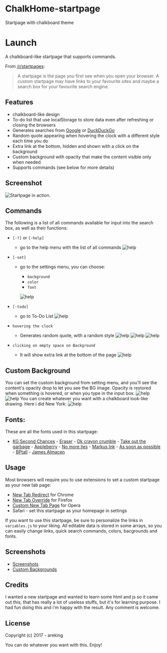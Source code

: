 # ChalkHome-startpage

Startpage with chalkboard theme


# Launch

A chalkboard-like startpage that supports commands.

From [/r/startpages](https://www.reddit.com/r/startpages):

> A startpage is the page you first see when you open your browser. A custom startpage may have links to your favourite sites and maybe a search box for your favourite search engine.

## Features

- chalkboard-like design
- To-do list that use localStorage to store data even after refreshing or closing the browsers 
- Generates searches from [Google](https://google.com/) or  [DuckDuckGo](https://duckduckgo.com/)
- Random quote appearing when hovering the clock with a different style each time you do
- Extra link at the bottom, hidden and shown with a click on the background
- Custom background with opacity that make the content visible only when needed
- Supports commands (see below for more details)


## Screenshot

![Startpage in action.](http://i.imgur.com/omfXsy0.png)

## Commands

The following is a list of all commands available for input into the search box, as well as their functions:

- `[-?]` or `[-help]`
  - go to the help menu with the list of all commands
    ![help](http://i.imgur.com/q1Pjphn.png)

- `[-set]`
  - go to the settings menu, you can choose:
      - `background`
      - `color`
      - `font`

    ![help](http://i.imgur.com/55Imb7s.png)

- `[-todo]`
  - go to To-Do List
    ![help](http://i.imgur.com/wSEJ6Jr.png)


- `hovering the clock`
  - Generates random quote, with a random style
    ![help](http://i.imgur.com/iRdwF14.png)
    ![help](http://i.imgur.com/ij6xDza.png)
    ![help](http://i.imgur.com/ULScnJz.png)


- `clicking on empty space on Background`
  - It will show extra link at the bottom of the page
    ![help](http://i.imgur.com/5FkmyxF.png)

## Custom Background

You can set the custom background from setting menu, and you'll see the content's opacity drop to let you see the BG image. Opacity is restored when something is hovered, or when you type in the input box.
    ![help](http://i.imgur.com/RrVLe0d.png)
    ![help](http://i.imgur.com/4rLakB2.png)
You can create whatever you want with a chalkboard look-like drawing. Here i did New York:
    ![help](http://i.imgur.com/5ciAUst.jpg)

## Fonts:
These are all the fonts used in this startpage:
* [KG Second Chances] - [Eraser] - [Dk crayon crumble] - [Take out the garbage] - [Appleberry] - [No more lies] - [Markus Ink] - [As soon as possible] - [BPtall] - [James Almacen]

## Usage

Most browsers will require you to use extensions to set a custom startpage as your new tab page:

- [New Tab Redirect](https://chrome.google.com/webstore/detail/new-tab-redirect/icpgjfneehieebagbmdbhnlpiopdcmna) for Chrome
- [New Tab Override](https://addons.mozilla.org/en-US/firefox/addon/new-tab-override/) for Firefox
- [Custom New Tab Page](https://addons.opera.com/en/extensions/details/custom-new-tab-page/) for Opera
- Safari - set this startpage as your homepage in settings

If you want to use this startpage, be sure to personalize the links in `variables.js` to your liking.
All editable data is stored in some arrays, so you can easily change links, quick search commands, colors, bacgrounds and fonts.

## Screenshots
 - [Screenshots](http://imgur.com/gallery/CkeDS)
 - [Custom Backgrounds](http://imgur.com/gallery/Gyeim)

## Credits

I wanted a new startpage and wanted to learn some html and js so it came out this, that has really a lot of useless stuffs, but it's for learning purpose.
I had fun doing this and i'm happy with the result. Any comment is welcome.

## License

Copyright (c) 2017 - areking 

You can do whatever you want with this. Enjoy!



 [KG Second Chances]: <http://www.dafont.com/it/kg-second-chances.font>
 [Eraser]: <http://www.dafont.com/it/eraser.font>
 [Dk crayon crumble]: <http://www.dafont.com/it/dk-crayon-crumble.font>
 [Take out the garbage]: <http://www.dafont.com/it/take-out-the-garbage.font>
 [Appleberry]: <http://www.dafont.com/it/appleberry.font>
 [No more lies]: <http://www.dafont.com/it/no-more-lies.font>
 [Markus Ink]: <http://www.dafont.com/it/markus-ink.font>
 [As soon as possible]: <http://www.1001fonts.com/as-soon-as-possible-font.html>
 [BPtall]: <http://www.1001fonts.com/bptall-font.html#styles>
 [James Almacen]: <http://www.1001fonts.com/james-almacen-font.html>
